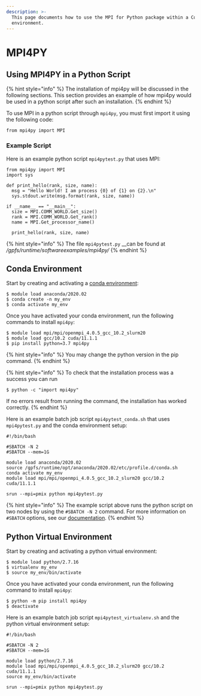 ```yaml
---
description: >-
  This page documents how to use the MPI for Python package within a Conda
  environment.
---
```


# MPI4PY

## Using MPI4PY in a Python Script

{% hint style="info" %}
The installation of mpi4py will be discussed in the following sections. This section provides an example of how mpi4py would be used in a python script after such an installation.
{% endhint %}

To use MPI in a python script through `mpi4py`, you must first import it using the following code:

```text
from mpi4py import MPI
```

### Example Script

Here is an example python script `mpi4pytest.py` that uses MPI:

```text
from mpi4py import MPI
import sys

def print_hello(rank, size, name):
  msg = "Hello World! I am process {0} of {1} on {2}.\n"
  sys.stdout.write(msg.format(rank, size, name))

if __name__ == "__main__":
  size = MPI.COMM_WORLD.Get_size()
  rank = MPI.COMM_WORLD.Get_rank()
  name = MPI.Get_processor_name()

  print_hello(rank, size, name)
```

{% hint style="info" %}
The file `mpi4pytest.py`  __can be found at _/gpfs/runtime/softwareexamples/mpi4py/_
{% endhint %}

## Conda Environment

Start by creating and activating a [conda environment](https://docs.ccv.brown.edu/oscar/software/anaconda#conda-environment):

```text
$ module load anaconda/2020.02
$ conda create -n my_env
$ conda activate my_env
```

Once you have activated your conda environment, run the following commands to install `mpi4py`:

```text
$ module load mpi/mpi/openmpi_4.0.5_gcc_10.2_slurm20
$ module load gcc/10.2 cuda/11.1.1
$ pip install python=3.7 mpi4py
```

{% hint style="info" %}
You may change the python version in the pip command.
{% endhint %}

{% hint style="info" %}
To check that the installation process was a success you can run

```
$ python -c "import mpi4py"
```

If no errors result from running the command, the installation has worked correctly.
{% endhint %}

Here is an example batch job script `mpi4pytest_conda.sh` that uses  `mpi4pytest.py` and the conda environment setup:

```text
#!/bin/bash

#SBATCH -N 2
#SBATCH --mem=1G

module load anaconda/2020.02
source /gpfs/runtime/opt/anaconda/2020.02/etc/profile.d/conda.sh
conda activate my_env
module load mpi/mpi/openmpi_4.0.5_gcc_10.2_slurm20 gcc/10.2 cuda/11.1.1

srun --mpi=pmix python mpi4pytest.py
```

{% hint style="info" %}
The example script above runs the python script on two nodes by using the `#SBATCH -N 2` command. For more information on `#SBATCH` options, see our [documentation](https://docs.ccv.brown.edu/oscar/submitting-jobs/batch#sbatch-command-options).
{% endhint %}

## Python Virtual Environment

Start by creating and activating a python virtual environment:

```text
$ module load python/2.7.16
$ virtualenv my_env
$ source my_env/bin/activate
```

Once you have activated your conda environment, run the following command to install `mpi4py`:

```text
$ python -m pip install mpi4py
$ deactivate
```

Here is an example batch job script `mpi4pytest_virtualenv.sh`  and the python virtual environment setup:

```text
#!/bin/bash

#SBATCH -N 2
#SBATCH --mem=1G

module load python/2.7.16
module load mpi/mpi/openmpi_4.0.5_gcc_10.2_slurm20 gcc/10.2 cuda/11.1.1
source my_env/bin/activate

srun --mpi=pmix python mpi4pytest.py
```

